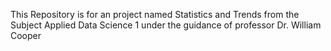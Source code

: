 This Repository is for an project named Statistics and Trends from the Subject Applied Data Science 1 under the guidance of professor Dr. William Cooper
